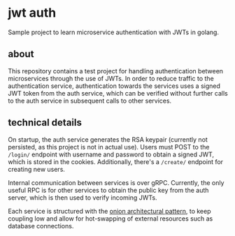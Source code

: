 # jwt auth
Sample project to learn microservice authentication with JWTs in golang.

## about
This repository contains a test project for handling authentication between microservices through the use of JWTs.
In order to reduce traffic to the authentication service, 
authentication towards the services uses a signed JWT token from the auth service, 
which can be verified without further calls to the auth service in subsequent calls to other services.

## technical details
On startup, the auth service generates the RSA keypair 
(currently not persisted, as this project is not in actual use).
Users must POST to the `/login/` endpoint with username and password to obtain a signed JWT, 
which is stored in the cookies.
Additionally, there's a  `/create/` endpoint for creating new users.

Internal communication between services is over gRPC.
Currently, the only useful RPC is for other services to obtain the public key from the auth server, 
which is then used to verify incoming JWTs.

Each service is structured with the [onion architectural pattern](https://medium.com/@shivendraodean/software-architecture-the-onion-architecture-1b235bec1dec), 
to keep coupling low and allow for hot-swapping of external resources such as database connections.
